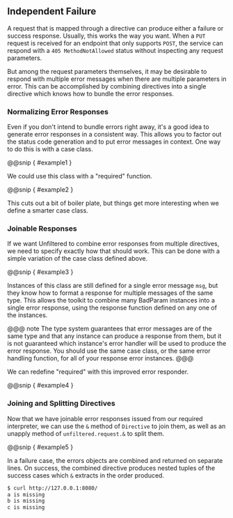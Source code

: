 Independent Failure
-------------------

A request that is mapped through a directive can produce either a
failure or success response. Usually, this works the way you
want. When a `PUT` request is received for an endpoint that only
supports `POST`, the service can respond with a `405 MethodNotAllowed`
status without inspecting any request parameters.

But among the request parameters themselves, it may be desirable to
respond with multiple error messages when there are multiple
parameters in error. This can be accomplished by combining directives
into a single directive which knows how to bundle the error responses.

### Normalizing Error Responses

Even if you don't intend to bundle errors right away, it's a good idea
to generate error responses in a consistent way. This allows you to
factor out the status code generation and to put error messages in
context. One way to do this is with a case class.

@@snip [ ](../../scala/07/e.scala) { #example1 }

We could use this class with a "required" function.

@@snip [ ](../../scala/07/e.scala) { #example2 }

This cuts out a bit of boiler plate, but things get more interesting
when we define a smarter case class.

### Joinable Responses

If we want Unfiltered to combine error responses from multiple
directives, we need to specify exactly how that should work. This can
be done with a simple variation of the case class defined above.

@@snip [ ](../../scala/07/e.scala) { #example3 }

Instances of this class are still defined for a single error message
`msg`, but they know how to format a response for multiple messages of
the same type. This allows the toolkit to combine many BadParam
instances into a single error response, using the response function
defined on any one of the instances.

@@@ note
The type system guarantees that error messages are of the same type
and that any instance can produce a response from them, but it is
not guaranteed which instance's error handler will be used to
produce the error response. You should use the same case class, or
the same error handling function, for all of your response error
instances.
@@@

We can redefine "required" with this improved error responder.

@@snip [ ](../../scala/07/e.scala) { #example4 }

### Joining and Splitting Directives

Now that we have joinable error responses issued from our required
interpreter, we can use the `&` method of `Directive` to join them, as
well as an unapply method of `unfiltered.request.&` to split them.

@@snip [ ](../../scala/07/e.scala) { #example5 }

In a failure case, the errors objects are combined and returned on
separate lines. On success, the combined directive produces nested
tuples of the success cases which `&` extracts in the order produced.

```sh
$ curl http://127.0.0.1:8080/
a is missing
b is missing
c is missing
```
